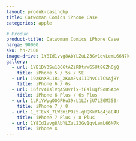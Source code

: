 ```yaml
---
layout: produk-casinghp
title: Catwoman Comics iPhone Case
categories: apple

# Produk
product-title: Catwoman Comics iPhone Case
harga: 90000
sku: hn-2108
image-drive: 1Y8Id1vvg8AbYLZuL23Gv1qvLemL66N7k
gallery:
  - url: 1YE1DY3Su1QC6tAZiRDtrW65Ut8GZhOjQ
    title: iPhone 5 / 5s / SE
  - url: 19XKnXRL1RL_XKAmFv411DhvCLlCSAj8Y
    title: iPhone 6 / 6s
  - url: 16frv4IslVqA5Uvrix-iEslugfSo0SApe
    title: iPhone 6 Plus / 6s Plus
  - url: 1LPiYWygOOGPHu39rL1LJrjU7LZGM350r
    title: iPhone 7 / 8
  - url: 1_tTExK_7LWZmiPOz5-qHQKkVAq4jaE4U
    title: iPhone 7 Plus / 8 Plus
  - url: 1Y8Id1vvg8AbYLZuL23Gv1qvLemL66N7k
    title: iPhone X
---
```

